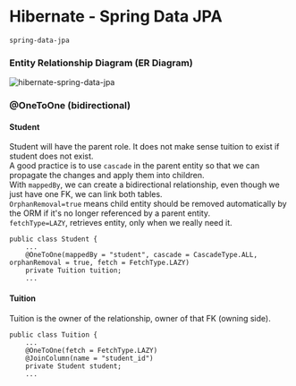 # Hibernate - Spring Data JPA  
`spring-data-jpa
`  
### Entity Relationship Diagram (ER Diagram)

![hibernate-spring-data-jpa](https://user-images.githubusercontent.com/22514083/111009397-83215c00-8361-11eb-9f1e-3d562f99c14c.png)

### @OneToOne (bidirectional)  
#### Student  
Student will have the parent role. It does not make sense tuition to exist if student does not exist.  
A good practice is to use `cascade` in the parent entity so that we can propagate the changes and apply them into children.  
With `mappedBy`, we can create a bidirectional relationship, even though we just have one FK, we can link both tables.  
`OrphanRemoval=true` means child entity should be removed automatically by the ORM if it's no longer referenced by a parent entity.  
`fetchType=LAZY`, retrieves entity, only when we really need it.  
```  
public class Student {  
    ...  
    @OneToOne(mappedBy = "student", cascade = CascadeType.ALL, orphanRemoval = true, fetch = FetchType.LAZY)
    private Tuition tuition;  
    ...  
```  
#### Tuition  
Tuition is the owner of the relationship, owner of that FK (owning side).   
```  
public class Tuition {  
    ...  
    @OneToOne(fetch = FetchType.LAZY)
    @JoinColumn(name = "student_id")
    private Student student; 
    ...
``` 

